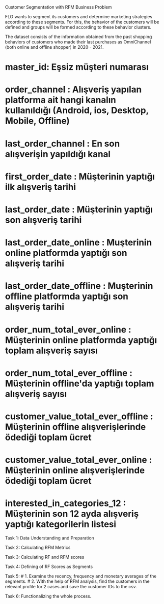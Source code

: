  Customer Segmentation with RFM
 Business Problem


 FLO wants to segment its customers and determine marketing strategies according to these segments.
 For this, the behavior of the customers will be defined and groups will be formed according to these behavior clusters.


 The dataset consists of the information obtained from the past shopping behaviors of customers 
 who made their last purchases as OmniChannel (both online and offline shopper) in 2020 - 2021.

# master_id: Eşsiz müşteri numarası
# order_channel : Alışveriş yapılan platforma ait hangi kanalın kullanıldığı (Android, ios, Desktop, Mobile, Offline)
# last_order_channel : En son alışverişin yapıldığı kanal
# first_order_date : Müşterinin yaptığı ilk alışveriş tarihi
# last_order_date : Müşterinin yaptığı son alışveriş tarihi
# last_order_date_online : Muşterinin online platformda yaptığı son alışveriş tarihi
# last_order_date_offline : Muşterinin offline platformda yaptığı son alışveriş tarihi
# order_num_total_ever_online : Müşterinin online platformda yaptığı toplam alışveriş sayısı
# order_num_total_ever_offline : Müşterinin offline'da yaptığı toplam alışveriş sayısı
# customer_value_total_ever_offline : Müşterinin offline alışverişlerinde ödediği toplam ücret
# customer_value_total_ever_online : Müşterinin online alışverişlerinde ödediği toplam ücret
# interested_in_categories_12 : Müşterinin son 12 ayda alışveriş yaptığı kategorilerin listesi



 Task 1: Data Understanding and Preparation

 Task 2: Calculating RFM Metrics

 Task 3: Calculating RF and RFM scores

 Task 4: Defining of RF Scores as Segments

 Task 5: 
           # 1. Examine the recency, frequency and monetary averages of the segments.
           # 2. With the help of RFM analysis, find the customers in the relevant profile for 2 cases and save the customer IDs to the csv.
           

 Task 6: Functionalizing the whole process.
